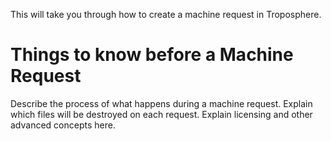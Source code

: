 This will take you through how to create a machine request in Troposphere.


# Things to know before a Machine Request

Describe the process of what happens during a machine request.
Explain which files will be destroyed on each request.
Explain licensing and other advanced concepts here.
